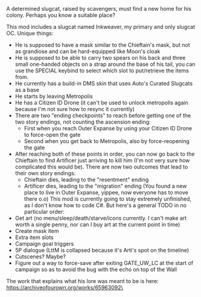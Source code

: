 A determined slugcat, raised by scavengers, must find a new home for his colony.
Perhaps you know a suitable place?

This mod includes a slugcat named Inkweaver, my primary and only slugcat OC. Unique things:
- He is supposed to have a mask similar to the Chieftain's mask, but not as grandiose and can be hard-equipped like Moon's cloak
- He is supposed to be able to carry two spears on his back and three small one-handed objects on a strap around the base of his tail, you can use the SPECIAL keybind to select which slot to put/retrieve the items from.
- He currently has a build-in DMS skin that uses Auto's Curated Slugcats as a base
- He starts by leaving Metropolis
- He has a Citizen ID Drone (it can't be used to unlock metropolis again because I'm not sure how to resync it currently)
- There are two "ending checkpoints" to reach before getting one of the two story endings, not counting the ascension ending:
    - First when you reach Outer Expanse by using your Citizen ID Drone to force-open the gate
    - Second when you get back to Metropolis, also by force-reopening the gate
-  After reaching both of these points in order, you can now go back to the Chieftain to find Artificer just arriving to kill him (I'm not very sure how complicated this would be). There are now two outcomes that lead to their own story endings:
    - Chieftain dies, leading to the "resentment" ending
    - Artificer dies, leading to the "migration" ending (You found a new place to live in Outer Expanse, yippee, now everyone has to move there o.o)
This mod is currently going to stay extremely unfinished, as I don't know how to code C#. But here's a general TODO in no particular order:
- Get art (no menu/sleep/death/starve/icons currently. I can't make art worth a single penny, nor can I buy art at the current point in time)
- Create mask item
- Extra item slots
- Campaign goal triggers
- 5P dialogue (LttM is collapsed because it's Arti's spot on the timeline)
- Cutscenes? Maybe?
- Figure out a way to force-save after exiting GATE_UW_LC at the start of campaign so as to avoid the bug with the echo on top of the Wall

The work that explains what his lore was meant to be is here: https://archiveofourown.org/works/65963092\
